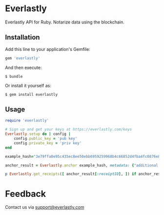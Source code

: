 # Everlastly
Everlastly API for Ruby. Notarize data using the blockchain.

## Installation

Add this line to your application's Gemfile:

```ruby
gem 'everlastly'
```

And then execute:

    $ bundle

Or install it yourself as:

    $ gem install everlastly

## Usage
```ruby
require 'everlastly'

# Sign up and get your keys at https://everlastly.com/keys
Everlastly.setup do | config |
    config.public_key = 'pub key'
    config.private_key = 'priv key'
end

example_hash="3e79ffa0e95c435ec8ee50ebb6959259968b4c66852d4fba4fc0876e83b4a0e1"

anchor_result = Everlastly.anchor example_hash, metadata: {"additional info":"隨機詞"}

p Everlastly.get_receipts([ anchor_result[:receiptID], ]) if anchor_result[:success]

```

# Feedback

Contact us via support@everlastly.com 

